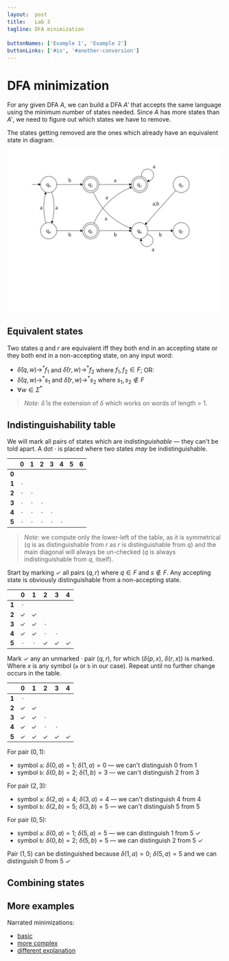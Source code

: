 ```yaml
---
layout:  post
title:   Lab 3
tagline: DFA minimization

buttonNames: ['Example 1', 'Example 2']
buttonLinks: ['#io', '#another-conversion']
---
```



# DFA minimization

For any given DFA $A$, we can build a DFA $A'$ that accepts the same language using the minimum number of states needed. Since $A$ has more states than $A'$, we need to figure out which states we have to remove.

The states getting removed are the ones which already have an equivalent state in diagram.



![dfa](../assets/dfa-original.svg)



## Equivalent states

Two states $q$ and $r$ are equivalent iff they both end in an accepting state or they both end in a non-accepting state, on any input word:

- $\hat{\delta}(q, w) \rightarrow^* f_1$ and $\hat{\delta}(r, w) \rightarrow^* f_2$ where $f_1, f_2 \in F$; OR:
- $\hat{\delta}(q, w) \rightarrow^* s_1$ and $\hat{\delta}(r, w) \rightarrow^* s_2$ where $s_1, s_2 \notin F$
- $\forall w \in \Sigma^*$

> *Note*: $\hat{\delta}$ is the extension of $\delta$ which works on words of length > 1.



## Indistinguishability table

We will mark all pairs of states which are *indistinguishable* — they can't be told apart. A dot · is placed where two states *may* be indistinguishable.

|       |  0   |  1   |  2   |  3   |  4   |  5   |  6   |
| ----- | :--: | :--: | :--: | :--: | :--: | :--: | :--: |
| **0** |      |      |      |      |      |      |      |
| **1** |  ·   |      |      |      |      |      |      |
| **2** |  ·   |  ·   |      |      |      |      |      |
| **3** |  ·   |  ·   |  ·   |      |      |      |      |
| **4** |  ·   |  ·   |  ·   |  ·   |      |      |      |
| **5** |  ·   |  ·   |  ·   |  ·   |  ·   |      |      |

> *Note*: we compute only the lower-left of the table, as it is symmetrical ($q$ is as distinguishable from $r$ as $r$ is distinguishable from $q$) and the main diagonal will always be un-checked ($q$ is always indistinguishable from $q$, itself).



Start by marking ✓ all pairs $(q, r)$ where $q \in F$ and $s \notin F$. Any accepting state is obviously distinguishable from a non-accepting state.

|       |  0   |  1   |  2   |  3   |  4   |
| ----- | :--: | :--: | :--: | :--: | :--: |
| **1** |  ·   |      |      |      |      |
| **2** |  ✓   |  ✓   |      |      |      |
| **3** |  ✓   |  ✓   |  ·   |      |      |
| **4** |  ✓   |  ✓   |  ·   |  ·   |      |
| **5** |  ·   |  ·   |  ✓   |  ✓   |  ✓   |



Mark ✓ any an unmarked · pair $(q, r)$, for which $(\delta(p, x), \ \delta(r, x))$ is marked. Where $x$ is any symbol (`a` or `b` in our case). Repeat until no further change occurs in the table.

|       |  0   |  1   |  2   |  3   |  4   |
| ----- | :--: | :--: | :--: | :--: | :--: |
| **1** |  ·   |      |      |      |      |
| **2** |  ✓   |  ✓   |      |      |      |
| **3** |  ✓   |  ✓   |  ·   |      |      |
| **4** |  ✓   |  ✓   |  ·   |  ·   |      |
| **5** |  ✓   |  ✓   |  ✓   |  ✓   |  ✓   |

For pair $(0, 1)$:

- symbol `a`: $\delta(0, a)=1$; $\delta(1, a)=0$ — we can't distinguish 0 from 1
- symbol `b`:  $\delta(0, b)=2$; $\delta(1, b)=3$ — we can't distinguish 2 from 3

For pair $(2, 3)$:

- symbol `a`: $\delta(2, a)=4$; $\delta(3, a)=4$ — we can't distinguish 4 from 4
- symbol `b`: $\delta(2, b)=5$; $\delta(3, b)=5$ — we can't distinguish 5 from 5

For pair $(0, 5)$:

- symbol `a`: $\delta(0, a)=1$; $\delta(5, a)=5$ — we can distinguish 1 from 5 ✓
- symbol `b`: $\delta(0, b)=2$; $\delta(5, b)=5$ — we can distinguish 2 from 5 ✓

Pair $(1, 5)$ can be distinguished because $\delta(1, a)=0$; $\delta(5, a)=5$ and we can distinguish 0 from 5  ✓



## Combining states




## More examples

Narrated minimizations:

- [basic](https://youtu.be/Dx2RJ2DXRYs)
- [more complex](https://www.youtube.com/watch?v=UiXkJUTkp44)
- [different explanation](https://youtu.be/0XaGAkY09Wc)
